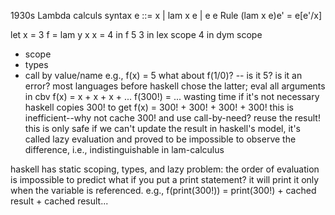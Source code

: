 1930s
Lambda calculs
syntax e ::= x | lam x e | e e
Rule (lam x e)e' = e[e'/x]

let x = 3
    f = lam y x
    x = 4
in f 5
    3 in lex scope
    4 in dym scope

- scope 
- types
- call by value/name
  e.g., f(x) = 5
        what about f(1/0)? -- is it 5? is it an error?
        most languages before haskell chose the latter; eval all arguments in cbv
        f(x) = x + x + x + ...
        f(300!) = ... wasting time if it's not necessary
        haskell copies 300! to get f(x) = 300! + 300! + 300! + 300!
        this is inefficient--why not cache 300! and use call-by-need?
            reuse the result!
        this is only safe if we can't update the result
            in haskell's model, it's called lazy evaluation and proved to be 
            impossible to observe the difference, i.e., indistinguishable in lam-calculus
        
haskell has static scoping, types, and lazy
problem: the order of evaluation is impossible to predict
    what if you put a print statement? it will print it only when the variable
        is referenced. e.g., f(print(300!)) = print(300!) + cached result + cached result...

        

